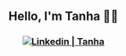 <h2 align="center">Hello, I'm Tanha 👋🏽 </h2>
<h3 align="center">
<a href="https://www.linkedin.com/in/tanhapatoliya/" >
  <img  src="https://img.shields.io/badge/LinkedIn-Tanha-blue?logo=Linkedin&logoColor=blue&labelColor=black&style=for-the-badge" alt="Linkedin | Tanha">
</a>
</h3>


<!--
**tanha-p/tanha-p** is a ✨ _special_ ✨ repository because its `README.md` (this file) appears on your GitHub profile.

Here are some ideas to get you started:

- 🔭 I’m currently working on ...
- 🌱 I’m currently learning ...
- 👯 I’m looking to collaborate on ...
- 🤔 I’m looking for help with ...
- 💬 Ask me about ...
- 📫 How to reach me: ...
- 😄 Pronouns: ...
- ⚡ Fun fact: ...
-->
